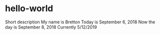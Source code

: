# hello-world
Short description
My name is Bretton
Today is September 6, 2018
Now the day is September 8, 2018
Currently 5/12/2019 